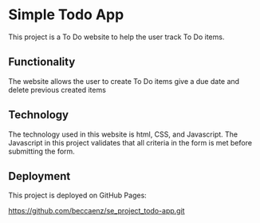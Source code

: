 # Simple Todo App

This project is a To Do website to help the user track To Do items.

## Functionality

The website allows the user to create To Do items give a due date and delete previous created items

## Technology

The technology used in this website is html, CSS, and Javascript. The Javascript in this project validates that all criteria in the form is met before submitting the form.

## Deployment

This project is deployed on GitHub Pages:

https://github.com/beccaenz/se_project_todo-app.git
